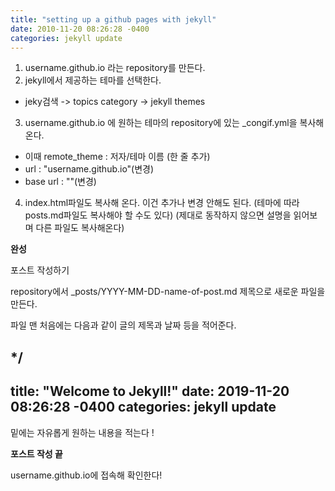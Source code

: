 ```yaml
---
title: "setting up a github pages with jekyll"
date: 2010-11-20 08:26:28 -0400
categories: jekyll update
---
```


1. username.github.io 라는 repository를 만든다.
2. jekyll에서 제공하는 테마를 선택한다.
 - jeky검색 -> topics category -> jekyll themes
3. username.github.io 에 원하는 테마의 repository에 있는 _congif.yml을 복사해 온다.
 - 이때 remote_theme : 저자/테마 이름 (한 줄 추가)
 - url : "username.github.io"(변경)
 - base url : ""(변경)
 4. index.html파일도 복사해 온다. 이건 추가나 변경 안해도 된다.
 (테마에 따라 posts.md파일도 복사해야 할 수도 있다)
 (제대로 동작하지 않으면 설명을 읽어보며 다른 파일도 복사해온다)
 
**완성**
 
 포스트 작성하기
 
 repository에서
_posts/YYYY-MM-DD-name-of-post.md 제목으로 새로운 파일을 만든다.

파일 맨 처음에는 다음과 같이 글의 제목과 날짜 등을 적어준다.

*/
---
title: "Welcome to Jekyll!"
date: 2019-11-20 08:26:28 -0400
categories: jekyll update
---

밑에는 자유롭게 원하는 내용을 적는다 !

**포스트 작성 끝**

username.github.io에 접속해 확인한다!
